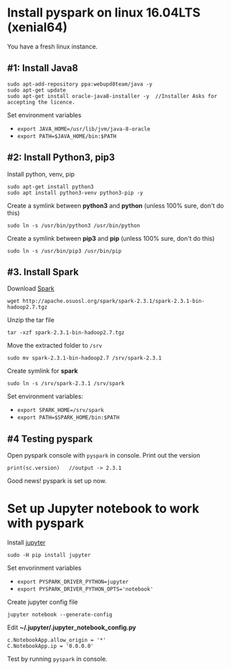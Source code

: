 # Install pyspark on linux 16.04LTS (xenial64)

You have a fresh linux instance.

## #1: Install Java8

```
sudo apt-add-repository ppa:webupd8team/java -y
sudo apt-get update
sudo apt-get install oracle-java8-installer -y  //Installer Asks for accepting the licence.
```

Set environment variables

+ `export JAVA_HOME=/usr/lib/jvm/java-8-oracle`
+ `export PATH=$JAVA_HOME/bin:$PATH`

## #2: Install Python3, pip3

Install python, venv, pip

```
sudo apt-get install python3
sudo apt install python3-venv python3-pip -y
```

<!-- Set alias to make python3 as default. Append `~/.bashrc` and source it.
```
alias python=python3
``` -->

Create a symlink between **python3** and **python** (unless 100% sure, don't do this)

```
sudo ln -s /usr/bin/python3 /usr/bin/python
```

Create a symlink between **pip3** and **pip** (unless 100% sure, don't do this)

```
sudo ln -s /usr/bin/pip3 /usr/bin/pip
```

## #3. Install Spark

Download [Spark](https://spark.apache.org/)

```
wget http://apache.osuosl.org/spark/spark-2.3.1/spark-2.3.1-bin-hadoop2.7.tgz
```

Unzip the tar file

```
tar -xzf spark-2.3.1-bin-hadoop2.7.tgz
```

Move the extracted folder to `/srv`

```
sudo mv spark-2.3.1-bin-hadoop2.7 /srv/spark-2.3.1
```

Create symlink for **spark**

```
sudo ln -s /srv/spark-2.3.1 /srv/spark
```

Set environment variables:

+ `export SPARK_HOME=/srv/spark`
+ `export PATH=$SPARK_HOME/bin:$PATH`

## #4 Testing pyspark

Open pyspark console with `pyspark` in console. Print out the version

```
print(sc.version)   //output -> 2.3.1
```

Good news! pyspark is set up now.

# Set up Jupyter notebook to work with pyspark

Install [jupyter](http://jupyter.org/)

```
sudo -H pip install jupyter
```

Set envorinment variables

+ `export PYSPARK_DRIVER_PYTHON=jupyter`
+ `export PYSPARK_DRIVER_PYTHON_OPTS='notebook'`

Create jupyter config file

```
jupyter notebook --generate-config
```

Edit __~/.jupyter/.jupyter_notebook_config.py__

```
c.NotebookApp.allow_origin = '*'
C.NotebookApp.ip = '0.0.0.0'
```

Test by running `pyspark` in console.
